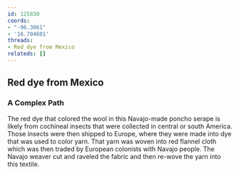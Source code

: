 ```yaml
---
id: 125830
coords:
- "-96.3061"
- '16.704601'
threads:
- Red dye from Mexico
relateds: []
---
```


## Red dye from Mexico

### A Complex Path

The red dye that colored the wool in this Navajo-made poncho serape is likely from cochineal insects that were collected in central or south America. Those insects were then shipped to Europe, where they were made into dye that was used to color yarn. That yarn was woven into red flannel cloth which was then traded by European colonists with Navajo people. The Navajo weaver cut and raveled the fabric and then re-wove the yarn into this textile.
